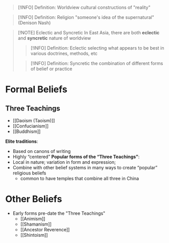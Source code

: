 
> [!INFO] Definition: Worldview
> cultural constructions of "reality"

> [!INFO] Definition: Religion
> "someone's idea of the supernatural" (Denison Nash)

> [!NOTE] Eclectic and Syncretic
> In East Asia, there are both **eclectic** and **syncretic** nature of worldview
> > [!INFO] Definition: Eclectic
> > selecting what appears to be best in various doctrines, methods, etc
> 
> > [!INFO] Definition: Syncretic
> > the combination of different forms of belief or practice

# Formal Beliefs
## Three Teachings
- [[Daoism (Taoism)]]
- [[Confucianism]]
- [[Buddhism]]

**Elite traditions**:
- Based on canons of writing
- Highly “centered”
**Popular forms of the “Three Teachings”**:
- Local in nature; variation in form and expression;
- Combine with other belief systems in many ways to create “popular” religious beliefs
	- common to have temples that combine all three in China

# Other Beliefs
- Early forms pre-date the "Three Teachings"
	- [[Animism]]
	- [[Shamanism]]
	- [[Ancestor Reverence]]
	- [[Shintoism]]

